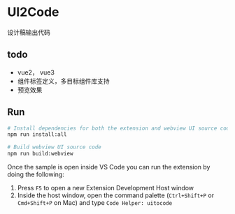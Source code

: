 # UI2Code

设计稿输出代码

## todo

- vue2， vue3
- 组件标签定义，多目标组件库支持
- 预览效果


## Run

```bash
# Install dependencies for both the extension and webview UI source code
npm run install:all

# Build webview UI source code
npm run build:webview

```

Once the sample is open inside VS Code you can run the extension by doing the following:

1. Press `F5` to open a new Extension Development Host window
2. Inside the host window, open the command palette (`Ctrl+Shift+P` or `Cmd+Shift+P` on Mac) and type `Code Helper: uitocode`
